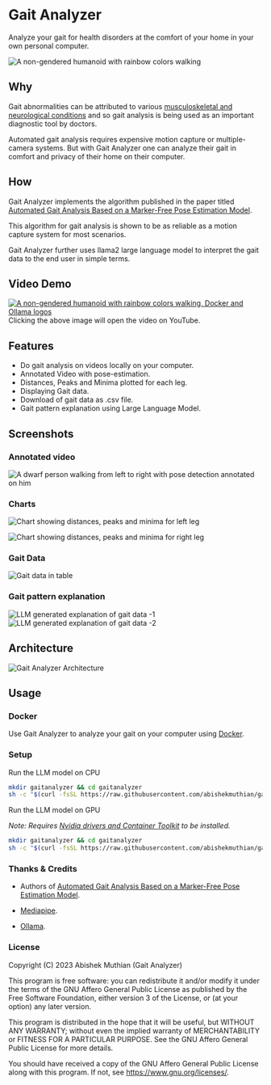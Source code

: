 # Gait Analyzer

Analyze your gait for health disorders at the comfort of your home in your own personal computer.

![A non-gendered humanoid with rainbow colors walking](https://gaitanalyzer.s3.us-east-2.amazonaws.com/logo.png)

## Why

Gait abnormalities can be attributed to various [musculoskeletal and neurological conditions](https://stanfordmedicine25.stanford.edu/the25/gait.html) and so gait analysis is being used as an important diagnostic tool by doctors.

Automated gait analysis requires expensive motion capture or multiple-camera systems. But with Gait Analyzer one can analyze their gait in comfort and privacy of their home on their computer.

## How

Gait Analyzer implements the algorithm published in the paper titled [Automated Gait Analysis Based on a Marker-Free Pose Estimation Model](https://www.ncbi.nlm.nih.gov/pmc/articles/PMC10384445/).

This algorithm for gait analysis is shown to be as reliable as a motion capture system for most scenarios.

Gait Analyzer further uses llama2 large language model to interpret the gait data to the end user in simple terms.

## Video Demo

[![A non-gendered humanoid with rainbow colors walking, Docker and Ollama logos](https://gaitanalyzer.s3.us-east-2.amazonaws.com/Video_Thumbnail.png)](https://www.youtube.com/watch?v=flt7vQNh-fM)
Clicking the above image will open the video on YouTube.

## Features

- Do gait analysis on videos locally on your computer.
- Annotated Video with pose-estimation.
- Distances, Peaks and Minima plotted for each leg.
- Displaying Gait data.
- Download of gait data as .csv file.
- Gait pattern explanation using Large Language Model.

## Screenshots

### Annotated video

![A dwarf person walking from left to right with pose detection annotated on him](https://gaitanalyzer.s3.us-east-2.amazonaws.com/annotated.gif)

### Charts

![Chart showing distances, peaks and minima for left leg](https://gaitanalyzer.s3.us-east-2.amazonaws.com/chart-1.png)

![Chart showing distances, peaks and minima for right leg](https://gaitanalyzer.s3.us-east-2.amazonaws.com/chart-2.png)

### Gait Data

![Gait data in table](https://gaitanalyzer.s3.us-east-2.amazonaws.com/gait-data.png)

### Gait pattern explanation

![LLM generated explanation of gait data -1](https://gaitanalyzer.s3.us-east-2.amazonaws.com/gait-explanation-1.png)
![LLM generated explanation of gait data -2](https://gaitanalyzer.s3.us-east-2.amazonaws.com/gait-explanation-2.png)

## Architecture

![Gait Analyzer Architecture](https://gaitanalyzer.s3.us-east-2.amazonaws.com/gait-analyzer-architecture.png?nocache=true)

## Usage

### Docker

Use Gait Analyzer to analyze your gait on your computer using [Docker](https://hub.docker.com/r/abishekmuthian/gaitanalyzer).

### Setup

Run the LLM model on CPU

```bash
mkdir gaitanalyzer && cd gaitanalyzer
sh -c "$(curl -fsSL https://raw.githubusercontent.com/abishekmuthian/gaitanalyzer/main/install.sh)"
```

Run the LLM model on GPU

_Note: Requires [Nvidia drivers and Container Toolkit](https://docs.nvidia.com/datacenter/cloud-native/container-toolkit/latest/install-guide.html#installation) to be installed._

```bash
mkdir gaitanalyzer && cd gaitanalyzer
sh -c "$(curl -fsSL https://raw.githubusercontent.com/abishekmuthian/gaitanalyzer/main/install-gpu.sh)"
```

### Thanks & Credits

- Authors of [Automated Gait Analysis Based on a Marker-Free Pose Estimation Model](https://www.ncbi.nlm.nih.gov/pmc/articles/PMC10384445/).

- [Mediapipe](https://github.com/google/mediapipe).

- [Ollama](https://github.com/jmorganca/ollama).

### License

Copyright (C) 2023 Abishek Muthian (Gait Analyzer)

This program is free software: you can redistribute it and/or modify
it under the terms of the GNU Affero General Public License as published
by the Free Software Foundation, either version 3 of the License, or
(at your option) any later version.

This program is distributed in the hope that it will be useful,
but WITHOUT ANY WARRANTY; without even the implied warranty of
MERCHANTABILITY or FITNESS FOR A PARTICULAR PURPOSE. See the
GNU Affero General Public License for more details.

You should have received a copy of the GNU Affero General Public License
along with this program. If not, see <https://www.gnu.org/licenses/>.

